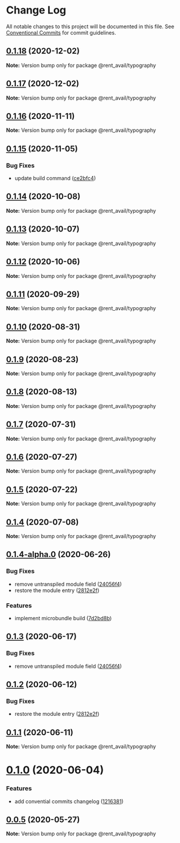 # Change Log

All notable changes to this project will be documented in this file.
See [Conventional Commits](https://conventionalcommits.org) for commit guidelines.

## [0.1.18](https://github.com/rentalutions/elements/compare/@rent_avail/typography@0.1.17...@rent_avail/typography@0.1.18) (2020-12-02)

**Note:** Version bump only for package @rent_avail/typography





## [0.1.17](https://github.com/rentalutions/elements/compare/@rent_avail/typography@0.1.16...@rent_avail/typography@0.1.17) (2020-12-02)

**Note:** Version bump only for package @rent_avail/typography





## [0.1.16](https://github.com/rentalutions/elements/compare/@rent_avail/typography@0.1.15...@rent_avail/typography@0.1.16) (2020-11-11)

**Note:** Version bump only for package @rent_avail/typography





## [0.1.15](https://github.com/rentalutions/elements/compare/@rent_avail/typography@0.1.14...@rent_avail/typography@0.1.15) (2020-11-05)


### Bug Fixes

* update build command ([ce2bfc4](https://github.com/rentalutions/elements/commit/ce2bfc47d722b40d87bbad7806b727cc29e9712a))





## [0.1.14](https://github.com/rentalutions/elements/compare/@rent_avail/typography@0.1.13...@rent_avail/typography@0.1.14) (2020-10-08)

**Note:** Version bump only for package @rent_avail/typography





## [0.1.13](https://github.com/rentalutions/elements/compare/@rent_avail/typography@0.1.12...@rent_avail/typography@0.1.13) (2020-10-07)

**Note:** Version bump only for package @rent_avail/typography





## [0.1.12](https://github.com/rentalutions/elements/compare/@rent_avail/typography@0.1.11...@rent_avail/typography@0.1.12) (2020-10-06)

**Note:** Version bump only for package @rent_avail/typography





## [0.1.11](https://github.com/rentalutions/elements/compare/@rent_avail/typography@0.1.10...@rent_avail/typography@0.1.11) (2020-09-29)

**Note:** Version bump only for package @rent_avail/typography





## [0.1.10](https://github.com/rentalutions/elements/compare/@rent_avail/typography@0.1.9...@rent_avail/typography@0.1.10) (2020-08-31)

**Note:** Version bump only for package @rent_avail/typography





## [0.1.9](https://github.com/rentalutions/elements/compare/@rent_avail/typography@0.1.8...@rent_avail/typography@0.1.9) (2020-08-23)

**Note:** Version bump only for package @rent_avail/typography





## [0.1.8](https://github.com/rentalutions/elements/compare/@rent_avail/typography@0.1.7...@rent_avail/typography@0.1.8) (2020-08-13)

**Note:** Version bump only for package @rent_avail/typography





## [0.1.7](https://github.com/rentalutions/elements/compare/@rent_avail/typography@0.1.6...@rent_avail/typography@0.1.7) (2020-07-31)

**Note:** Version bump only for package @rent_avail/typography





## [0.1.6](https://github.com/rentalutions/elements/compare/@rent_avail/typography@0.1.5...@rent_avail/typography@0.1.6) (2020-07-27)

**Note:** Version bump only for package @rent_avail/typography





## [0.1.5](https://github.com/rentalutions/elements/compare/@rent_avail/typography@0.1.4...@rent_avail/typography@0.1.5) (2020-07-22)

**Note:** Version bump only for package @rent_avail/typography





## [0.1.4](https://github.com/rentalutions/elements/compare/@rent_avail/typography@0.1.4-alpha.0...@rent_avail/typography@0.1.4) (2020-07-08)

**Note:** Version bump only for package @rent_avail/typography





## [0.1.4-alpha.0](https://github.com/rentalutions/elements/compare/@rent_avail/typography@0.1.0...@rent_avail/typography@0.1.4-alpha.0) (2020-06-26)


### Bug Fixes

* remove untranspiled module field ([24056f4](https://github.com/rentalutions/elements/commit/24056f4dcc4ab05fc8d0c604a0630d7b3a8aca3c))
* restore the module entry ([2812e2f](https://github.com/rentalutions/elements/commit/2812e2f5d71068ce37a8511d9b8c527b5d63efae))


### Features

* implement microbundle build ([7d2bd8b](https://github.com/rentalutions/elements/commit/7d2bd8b20990211f6d048a3f393d78ac15ce0142))





## [0.1.3](https://github.com/rentalutions/elements/compare/@rent_avail/typography@0.1.2...@rent_avail/typography@0.1.3) (2020-06-17)


### Bug Fixes

* remove untranspiled module field ([24056f4](https://github.com/rentalutions/elements/commit/24056f4dcc4ab05fc8d0c604a0630d7b3a8aca3c))





## [0.1.2](https://github.com/rentalutions/elements/compare/@rent_avail/typography@0.1.1...@rent_avail/typography@0.1.2) (2020-06-12)


### Bug Fixes

* restore the module entry ([2812e2f](https://github.com/rentalutions/elements/commit/2812e2f5d71068ce37a8511d9b8c527b5d63efae))





## [0.1.1](https://github.com/rentalutions/elements/compare/@rent_avail/typography@0.1.0...@rent_avail/typography@0.1.1) (2020-06-11)

**Note:** Version bump only for package @rent_avail/typography





# [0.1.0](https://github.com/rentalutions/elements/compare/@rent_avail/typography@0.0.4...@rent_avail/typography@0.1.0) (2020-06-04)


### Features

* add convential commits changelog ([1216381](https://github.com/rentalutions/elements/commit/1216381d4e1bb8eb8dea4a2293a8bb84662195a9))





## [0.0.5](https://github.com/rentalutions/elements/compare/@rent_avail/typography@0.0.4...@rent_avail/typography@0.0.5) (2020-05-27)

**Note:** Version bump only for package @rent_avail/typography

